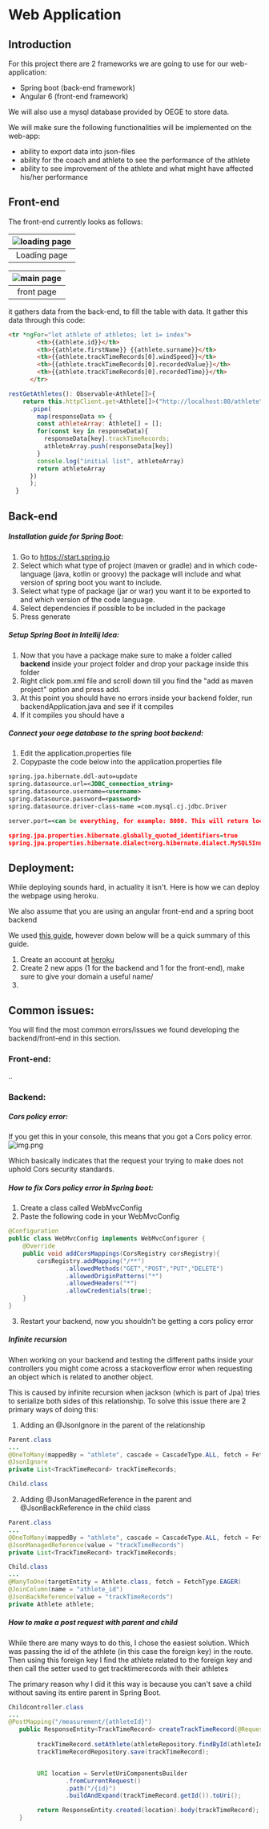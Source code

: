 # Web Application

## Introduction

For this project there are 2 frameworks we are going to use for our web-application:

- Spring boot (back-end framework)
- Angular 6 (front-end framework)

We will also use a mysql database provided by OEGE to store data.

We will make sure the following functionalities will be implemented on the web-app:

- ability to export data into json-files
- ability for the coach and athlete to see the performance of the athlete
- ability to see improvement of the athlete and what might have affected his/her performance

## Front-end

The front-end currently looks as follows:  

|![loading page](loadingpage_1.png)|
| :-:|
|Loading page|  

|![main page](../mainpage.png)|
| :-:|
|front page|  

it gathers data from the back-end, to fill the table with data. It gather this data through this code:  

```html
<tr *ngFor="let athlete of athletes; let i= index">
        <th>{{athlete.id}}</th>
        <th>{{athlete.firstName}} {{athlete.surname}}</th>
        <th>{{athlete.trackTimeRecords[0].windSpeed}}</th>
        <th>{{athlete.trackTimeRecords[0].recordedValue}}</th>
        <th>{{athlete.trackTimeRecords[0].recordedTime}}</th>
      </tr>
```

```js
restGetAthletes(): Observable<Athlete[]>{
    return this.httpClient.get<Athlete[]>("http://localhost:80/athlete")
      .pipe(
        map(responseData => {
        const athleteArray: Athlete[] = [];
        for(const key in responseData){
          responseData[key].trackTimeRecords;
          athleteArray.push(responseData[key])
        }
        console.log("initial list", athleteArray)
        return athleteArray
      })
      );
  }
```

## Back-end

##### Installation guide for Spring Boot:

1. Go to https://start.spring.io
2. Select which what type of project (maven or gradle) and in which code-language (java, kotlin or groovy) the package will include and what version of spring boot you want to include.
3. Select what type of package (jar or war) you want it to be exported to and which version of the code language.
4. Select dependencies if possible to be included in the package
5. Press generate

##### Setup Spring Boot in Intellij Idea:

1. Now that you have a package make sure to make a folder called **backend** inside your project folder and drop your package inside this folder
2. Right click pom.xml file and scroll down till you find the "add as maven project" option and press add.
3. At this point you should have no errors inside your backend folder, run backendApplication.java and see if it compiles
4. If it compiles you should have a 

##### Connect your oege database to the spring boot backend:

1. Edit the application.properties file
2. Copypaste the code below into the application.properties file

```xml
spring.jpa.hibernate.ddl-auto=update
spring.datasource.url=<JDBC_connection_string>
spring.datasource.username=<username>
spring.datasource.password=<password>
spring.datasource.driver-class-name =com.mysql.cj.jdbc.Driver

server.port=<can be everything, for example: 8080. This will return localhost:8080>

spring.jpa.properties.hibernate.globally_quoted_identifiers=true
spring.jpa.properties.hibernate.dialect=org.hibernate.dialect.MySQL5InnoDBDialect

```

## Deployment:

While deploying sounds hard, in actuality it isn't. Here is how we can deploy the webpage using heroku.

We also assume that you are using an angular front-end and a spring boot backend 

We used [this guide](https://gitlab.fdmci.hva.nl/se-ewa/deployment-workshop/-/blob/master/README.md), however down below will be a quick summary of this guide.

1. Create an account at [heroku](https://signup.heroku.com/login)
2. Create 2 new apps (1 for the backend and 1 for the front-end), make sure to give your domain a useful name/
3. 

## Common issues:

You will find the most common errors/issues we found developing the backend/front-end in this section.

### Front-end:

..

### Backend:

##### Cors policy error:

If you get this in your console, this means that you got a Cors policy error.
![img.png](img.png)

Which basically indicates that the request your trying to make does not uphold Cors security standards.

##### How to fix Cors policy error in Spring boot:

1. Create a class called WebMvcConfig
2. Paste the following code in your WebMvcConfig

```java
@Configuration
public class WebMvcConfig implements WebMvcConfigurer {
    @Override
    public void addCorsMappings(CorsRegistry corsRegistry){
        corsRegistry.addMapping("/**")
                .allowedMethods("GET","POST","PUT","DELETE")
                .allowedOriginPatterns("*")
                .allowedHeaders("*")
                .allowCredentials(true);
    }
}

```

3. Restart your backend, now you shouldn't be getting a cors policy error

##### Infinite recursion

When working on your backend and testing the different paths inside your controllers you might come across a stackoverflow error
when requesting an object which is related to another object.

This is caused by infinite recursion when jackson (which is part of Jpa) tries to serialize both sides of this relationship.
To solve this issue there are 2 primary ways of doing this:

1. Adding an @JsonIgnore in the parent of the relationship

```java
Parent.class
...
@OneToMany(mappedBy = "athlete", cascade = CascadeType.ALL, fetch = FetchType.LAZY)
@JsonIgnore
private List<TrackTimeRecord> trackTimeRecords;
```

```java
Child.class
```

2. Adding @JsonManagedReference in the parent and @JsonBackReference in the child class

```java
Parent.class
...
@OneToMany(mappedBy = "athlete", cascade = CascadeType.ALL, fetch = FetchType.LAZY)
@JsonManagedReference(value = "trackTimeRecords")
private List<TrackTimeRecord> trackTimeRecords;
```

```java
Child.class
...
@ManyToOne(targetEntity = Athlete.class, fetch = FetchType.EAGER)
@JoinColumn(name = "athlete_id")
@JsonBackReference(value = "trackTimeRecords")
private Athlete athlete;

```

##### How to make a post request with parent and child

While there are many ways to do this, I chose the easiest solution.
Which was passing the id of the athlete (in this case the foreign key) in the route.
Then using this foreign key I find the athlete related to the foreign key and then call the setter used to get tracktimerecords with their athletes

The primary reason why I did it this way is because you can't save a child without saving its entire parent in Spring Boot.

```java
Childcontroller.class
...
@PostMapping("/measurement/{athleteId}")
   public ResponseEntity<TrackTimeRecord> createTrackTimeRecord(@RequestBody TrackTimeRecord trackTimeRecord, @PathVariable int athleteId){
    
        trackTimeRecord.setAthlete(athleteRepository.findById(athleteId));
        trackTimeRecordRepository.save(trackTimeRecord);


        URI location = ServletUriComponentsBuilder
                .fromCurrentRequest()
                .path("/{id}")
                .buildAndExpand(trackTimeRecord.getId()).toUri();

        return ResponseEntity.created(location).body(trackTimeRecord);
   }
```


